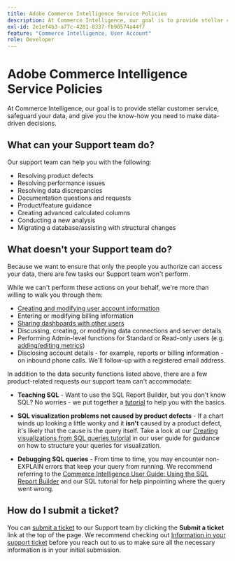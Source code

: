 ```yaml
---
title: Adobe Commerce Intelligence Service Policies
description: At Commerce Intelligence, our goal is to provide stellar customer service, safeguard your data, and give you the know-how you need to make data-driven decisions.
exl-id: 2e1ef4b3-a77c-4281-8337-fb90574a44f7
feature: "Commerce Intelligence, User Account"
role: Developer
---
```

# Adobe Commerce Intelligence Service Policies

At Commerce Intelligence, our goal is to provide stellar customer service, safeguard your data, and give you the know-how you need to make data-driven decisions.

## What can your Support team do?

Our support team can help you with the following:

* Resolving product defects
* Resolving performance issues
* Resolving data discrepancies
* Documentation questions and requests
* Product/feature guidance
* Creating advanced calculated columns
* Conducting a new analysis
* Migrating a database/assisting with structural changes

## What doesn't your Support team do?

Because we want to ensure that only the people you authorize can access your data, there are few tasks our Support team won't perform.

While we can't perform these actions on your behalf, we're more than willing to walk you through them:

* [Creating and modifying user account information](/docs/commerce-business-intelligence/mbi/administrator/user-mgmt/user-management.html)
* Entering or modifying billing information
* [Sharing dashboards with other users](/docs/commerce-business-intelligence/mbi/build/dashboards/share-dashboard-with-users.html?lang=en)
* Discussing, creating, or modifying data connections and server details
* Performing Admin-level functions for Standard or Read-only users (e.g. [adding/editing metrics](/docs/commerce-business-intelligence/mbi/build/reports/ess-manage-data-metrics.html))
* Disclosing account details - for example, reports or billing information - on inbound phone calls. We'll follow-up with a registered email address.

In addition to the data security functions listed above, there are a few product-related requests our support team can't accommodate:

* **Teaching SQL** - Want to use the SQL Report Builder, but you don't know SQL? No worries - we put together a [tutorial](/docs/commerce-business-intelligence/mbi/analyze/sql/sql-rpt-bldr.html) to help you with the basics.

* **SQL visualization problems not caused by product defects** - If a chart winds up looking a little wonky and it **isn't** caused by a product defect, it's likely that the cause is the query itself. Take a look at our [Creating visualizations from SQL queries tutorial](/docs/commerce-business-intelligence/mbi/tutorials/create-visuals-from-sql.html) in our user guide for guidance on how to structure your queries for visualization.
* **Debugging SQL queries** - From time to time, you may encounter non-EXPLAIN errors that keep your query from running. We recommend referring to the [Commerce Intelligence User Guide: Using the SQL Report Builder](/docs/commerce-business-intelligence/mbi/analyze/sql/sql-rpt-bldr.html) and our SQL tutorial for help pinpointing where the query went wrong.

## How do I submit a ticket?

You can [submit a ticket](/help/help-center-guide/help-center/magento-help-center-user-guide.md#submit-ticket) to our Support team by clicking the **Submit a ticket** link at the top of the page. We recommend checking out [Information in your support ticket](/help/help-center-guide/help-center/magento-help-center-user-guide.md#info-in-support-ticket) before you reach out to us to make sure all the necessary information is in your initial submission.
